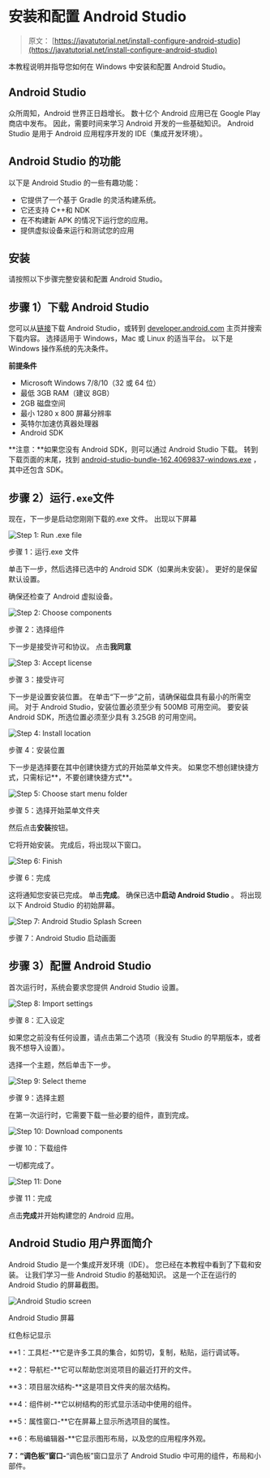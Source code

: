 # 安装和配置 Android Studio

> 原文： [https://javatutorial.net/install-configure-android-studio](https://javatutorial.net/install-configure-android-studio)

本教程说明并指导您如何在 Windows 中安装和配置 Android Studio。

## Android Studio

众所周知，Android 世界正日趋增长。 数十亿个 Android 应用已在 Google Play 商店中发布。 因此，需要时间来学习 Android 开发的一些基础知识。 Android Studio 是用于 Android 应用程序开发的 IDE（集成开发环境）。

## **Android Studio** 的功能

以下是 Android Studio 的一些有趣功能：

*   它提供了一个基于 Gradle 的灵活构建系统。
*   它还支持 C++和 NDK
*   在不构建新 APK 的情况下运行您的应用。
*   提供虚拟设备来运行和测试您的应用

## 安装

请按照以下步骤完整安装和配置 Android Studio。

## 步骤 1）下载 Android Studio

您可以从[链接](https://developer.android.com/studio/index.html)下载 Android Studio，或转到 [developer.android.com](https://developer.android.com) 主页并搜索下载内容。 选择适用于 Windows，Mac 或 Linux 的适当平台。 以下是 Windows 操作系统的先决条件。

**前提条件**

*   Microsoft Windows 7/8/10（32 或 64 位）
*   最低 3GB RAM（建议 8GB）
*   2GB 磁盘空间
*   最小 1280 x 800 屏幕分辨率
*   英特尔加速仿真器处理器
*   Android SDK

**注意：**如果您没有 Android SDK，则可以通过 Android Studio 下载。 转到下载页面的末尾，找到 [android-studio-bundle-162.4069837-windows.exe](https://dl.google.com/dl/android/studio/install/2.3.3.0/android-studio-bundle-162.4069837-windows.exe) ，其中还包含 SDK。

## 步骤 2）运行`.exe`文件

现在，下一步是启动您刚刚下载的.exe 文件。 出现以下屏幕

![Step 1: Run .exe file](img/65b18ec50bb93d072c33399d295e5325.jpg)

步骤 1：运行.exe 文件

单击下一步，然后选择已选中的 Android SDK（如果尚未安装）。 更好的是保留默认设置。

确保还检查了 Android 虚拟设备。

![Step 2: Choose components](img/850579bd70c2411733340473d9ac3f4c.jpg)

步骤 2：选择组件

下一步是接受许可和协议。 点击**我同意**

![Step 3: Accept license ](img/760b7a945313787e779620291fb8f8ac.jpg)

步骤 3：接受许可

下一步是设置安装位置。 在单击“下一步”之前，请确保磁盘具有最小的所需空间。 对于 Android Studio，安装位置必须至少有 500MB 可用空间。 要安装 Android SDK，所选位置必须至少具有 3.25GB 的可用空间。

![Step 4: Install location](img/513b318f0486e0e4775ec665ea9d8ee5.jpg)

步骤 4：安装位置

下一步是选择要在其中创建快捷方式的开始菜单文件夹。 如果您不想创建快捷方式，只需标记**，不要创建快捷方式**。

![Step 5: Choose start menu folder](img/46b52cde43865397b01630da17e6ed2c.jpg)

步骤 5：选择开始菜单文件夹

然后点击**安装**按钮。

它将开始安装。 完成后，将出现以下窗口。

![Step 6: Finish](img/ce98150b31178eeedc984d3609bdc840.jpg)

步骤 6：完成

这将通知您安装已完成。 单击**完成**。 确保已选中**启动 Android Studio** 。 将出现以下 Android Studio 的初始屏幕。

![Step 7: Android Studio Splash Screen](img/fa5752a5ee98b8704ef694d5badedae0.jpg)

步骤 7：Android Studio 启动画面

## 步骤 3）配置 Android Studio

首次运行时，系统会要求您提供 Android Studio 设置。

![Step 8: Import settings](img/ba0ebaa8821e92eb47d0cb8c0a3f7dfa.jpg)

步骤 8：汇入设定

如果您之前没有任何设置，请点击第二个选项（我没有 Studio 的早期版本，或者我不想导入设置）。

选择一个主题，然后单击下一步。

![Step 9: Select theme](img/d8ef2f3dc14cf512fbca7b2b89a22fb7.jpg)

步骤 9：选择主题

在第一次运行时，它需要下载一些必要的组件，直到完成。

![Step 10: Download components](img/2328d659f37adebc1581f78ef9c33ab5.jpg)

步骤 10：下载组件

一切都完成了。

![Step 11: Done](img/e8ac947ede67e6e6c01470562a657afc.jpg)

步骤 11：完成

点击**完成**并开始构建您的 Android 应用。

## **Android Studio** 用户界面简介

Android Studio 是一个集成开发环境（IDE）。 您已经在本教程中看到了下载和安装。 让我们学习一些 Android Studio 的基础知识。 这是一个正在运行的 Android Studio 的屏幕截图。

![Android Studio screen](img/3d34e31f9379bf5b9929a9753eeb3587.jpg)

Android Studio 屏幕

红色标记显示

**1：工具栏-**它是许多工具的集合，如剪切，复制，粘贴，运行调试等。

**2：导航栏-**它可以帮助您浏览项目的最近打开的文件。

**3：项目层次结构-**这是项目文件夹的层次结构。

**4：组件树-**它以树结构的形式显示活动中使用的组件。

**5：属性窗口-**它在屏幕上显示所选项目的属性。

**6：布局编辑器-**它显示图形布局，以及您的应用程序外观。

**7：“调色板”窗口-**“调色板”窗口显示了 Android Studio 中可用的组件，布局和小部件。